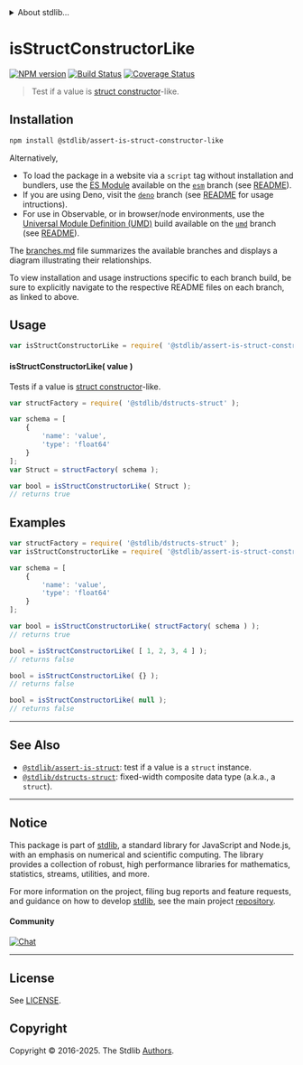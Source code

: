 <!--

@license Apache-2.0

Copyright (c) 2025 The Stdlib Authors.

Licensed under the Apache License, Version 2.0 (the "License");
you may not use this file except in compliance with the License.
You may obtain a copy of the License at

   http://www.apache.org/licenses/LICENSE-2.0

Unless required by applicable law or agreed to in writing, software
distributed under the License is distributed on an "AS IS" BASIS,
WITHOUT WARRANTIES OR CONDITIONS OF ANY KIND, either express or implied.
See the License for the specific language governing permissions and
limitations under the License.

-->


<details>
  <summary>
    About stdlib...
  </summary>
  <p>We believe in a future in which the web is a preferred environment for numerical computation. To help realize this future, we've built stdlib. stdlib is a standard library, with an emphasis on numerical and scientific computation, written in JavaScript (and C) for execution in browsers and in Node.js.</p>
  <p>The library is fully decomposable, being architected in such a way that you can swap out and mix and match APIs and functionality to cater to your exact preferences and use cases.</p>
  <p>When you use stdlib, you can be absolutely certain that you are using the most thorough, rigorous, well-written, studied, documented, tested, measured, and high-quality code out there.</p>
  <p>To join us in bringing numerical computing to the web, get started by checking us out on <a href="https://github.com/stdlib-js/stdlib">GitHub</a>, and please consider <a href="https://opencollective.com/stdlib">financially supporting stdlib</a>. We greatly appreciate your continued support!</p>
</details>

# isStructConstructorLike

[![NPM version][npm-image]][npm-url] [![Build Status][test-image]][test-url] [![Coverage Status][coverage-image]][coverage-url] <!-- [![dependencies][dependencies-image]][dependencies-url] -->

> Test if a value is [struct constructor][@stdlib/dstructs/struct]-like.

<section class="installation">

## Installation

```bash
npm install @stdlib/assert-is-struct-constructor-like
```

Alternatively,

-   To load the package in a website via a `script` tag without installation and bundlers, use the [ES Module][es-module] available on the [`esm`][esm-url] branch (see [README][esm-readme]).
-   If you are using Deno, visit the [`deno`][deno-url] branch (see [README][deno-readme] for usage intructions).
-   For use in Observable, or in browser/node environments, use the [Universal Module Definition (UMD)][umd] build available on the [`umd`][umd-url] branch (see [README][umd-readme]).

The [branches.md][branches-url] file summarizes the available branches and displays a diagram illustrating their relationships.

To view installation and usage instructions specific to each branch build, be sure to explicitly navigate to the respective README files on each branch, as linked to above.

</section>

<section class="usage">

## Usage

```javascript
var isStructConstructorLike = require( '@stdlib/assert-is-struct-constructor-like' );
```

#### isStructConstructorLike( value )

Tests if a value is [struct constructor][@stdlib/dstructs/struct]-like.

```javascript
var structFactory = require( '@stdlib/dstructs-struct' );

var schema = [
    {
        'name': 'value',
        'type': 'float64'
    }
];
var Struct = structFactory( schema );

var bool = isStructConstructorLike( Struct );
// returns true
```

</section>

<!-- /.usage -->

<section class="examples">

## Examples

<!-- eslint no-undef: "error" -->

```javascript
var structFactory = require( '@stdlib/dstructs-struct' );
var isStructConstructorLike = require( '@stdlib/assert-is-struct-constructor-like' );

var schema = [
    {
        'name': 'value',
        'type': 'float64'
    }
];

var bool = isStructConstructorLike( structFactory( schema ) );
// returns true

bool = isStructConstructorLike( [ 1, 2, 3, 4 ] );
// returns false

bool = isStructConstructorLike( {} );
// returns false

bool = isStructConstructorLike( null );
// returns false
```

</section>

<!-- /.examples -->

<!-- Section for related `stdlib` packages. Do not manually edit this section, as it is automatically populated. -->

<section class="related">

* * *

## See Also

-   <span class="package-name">[`@stdlib/assert-is-struct`][@stdlib/assert/is-struct]</span><span class="delimiter">: </span><span class="description">test if a value is a `struct` instance.</span>
-   <span class="package-name">[`@stdlib/dstructs-struct`][@stdlib/dstructs/struct]</span><span class="delimiter">: </span><span class="description">fixed-width composite data type (a.k.a., a `struct`).</span>

</section>

<!-- /.related -->

<!-- Section for all links. Make sure to keep an empty line after the `section` element and another before the `/section` close. -->


<section class="main-repo" >

* * *

## Notice

This package is part of [stdlib][stdlib], a standard library for JavaScript and Node.js, with an emphasis on numerical and scientific computing. The library provides a collection of robust, high performance libraries for mathematics, statistics, streams, utilities, and more.

For more information on the project, filing bug reports and feature requests, and guidance on how to develop [stdlib][stdlib], see the main project [repository][stdlib].

#### Community

[![Chat][chat-image]][chat-url]

---

## License

See [LICENSE][stdlib-license].


## Copyright

Copyright &copy; 2016-2025. The Stdlib [Authors][stdlib-authors].

</section>

<!-- /.stdlib -->

<!-- Section for all links. Make sure to keep an empty line after the `section` element and another before the `/section` close. -->

<section class="links">

[npm-image]: http://img.shields.io/npm/v/@stdlib/assert-is-struct-constructor-like.svg
[npm-url]: https://npmjs.org/package/@stdlib/assert-is-struct-constructor-like

[test-image]: https://github.com/stdlib-js/assert-is-struct-constructor-like/actions/workflows/test.yml/badge.svg?branch=main
[test-url]: https://github.com/stdlib-js/assert-is-struct-constructor-like/actions/workflows/test.yml?query=branch:main

[coverage-image]: https://img.shields.io/codecov/c/github/stdlib-js/assert-is-struct-constructor-like/main.svg
[coverage-url]: https://codecov.io/github/stdlib-js/assert-is-struct-constructor-like?branch=main

<!--

[dependencies-image]: https://img.shields.io/david/stdlib-js/assert-is-struct-constructor-like.svg
[dependencies-url]: https://david-dm.org/stdlib-js/assert-is-struct-constructor-like/main

-->

[chat-image]: https://img.shields.io/gitter/room/stdlib-js/stdlib.svg
[chat-url]: https://app.gitter.im/#/room/#stdlib-js_stdlib:gitter.im

[stdlib]: https://github.com/stdlib-js/stdlib

[stdlib-authors]: https://github.com/stdlib-js/stdlib/graphs/contributors

[umd]: https://github.com/umdjs/umd
[es-module]: https://developer.mozilla.org/en-US/docs/Web/JavaScript/Guide/Modules

[deno-url]: https://github.com/stdlib-js/assert-is-struct-constructor-like/tree/deno
[deno-readme]: https://github.com/stdlib-js/assert-is-struct-constructor-like/blob/deno/README.md
[umd-url]: https://github.com/stdlib-js/assert-is-struct-constructor-like/tree/umd
[umd-readme]: https://github.com/stdlib-js/assert-is-struct-constructor-like/blob/umd/README.md
[esm-url]: https://github.com/stdlib-js/assert-is-struct-constructor-like/tree/esm
[esm-readme]: https://github.com/stdlib-js/assert-is-struct-constructor-like/blob/esm/README.md
[branches-url]: https://github.com/stdlib-js/assert-is-struct-constructor-like/blob/main/branches.md

[stdlib-license]: https://raw.githubusercontent.com/stdlib-js/assert-is-struct-constructor-like/main/LICENSE

[@stdlib/dstructs/struct]: https://github.com/stdlib-js/dstructs-struct

<!-- <related-links> -->

[@stdlib/assert/is-struct]: https://github.com/stdlib-js/assert-is-struct

<!-- </related-links> -->

</section>

<!-- /.links -->

